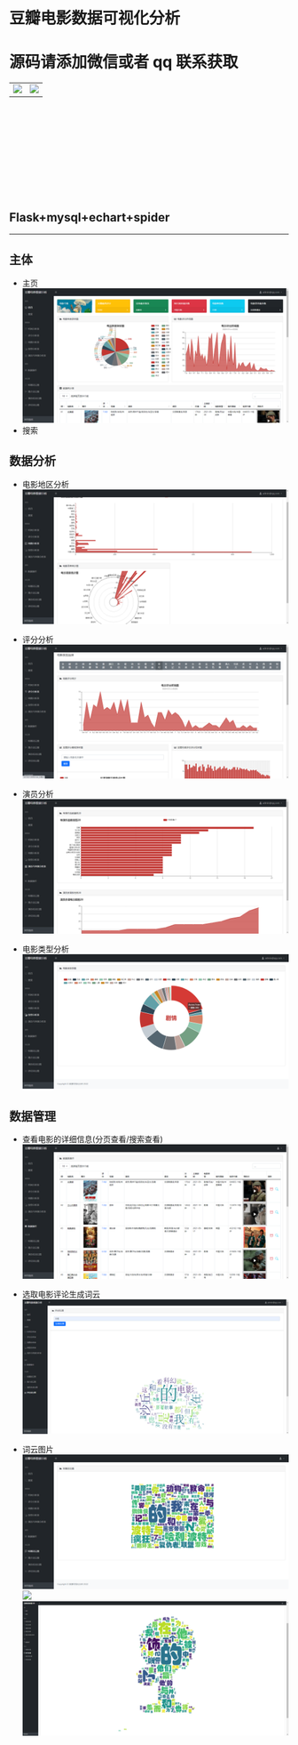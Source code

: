 # 豆瓣电影数据可视化分析
# 源码请添加微信或者 qq 联系获取

<html>
    <table style="margin-left: auto; margin-right: auto; height: 200px;">
        <tr>
            <td>
<img src="https://gitcode.net/k54kdk/result_display/-/raw/master/src/联系二维码/微信好友.jpg"/>
            </td>
            <td>
<img src="https://gitcode.net/k54kdk/result_display/-/raw/master/src/联系二维码/QQ好友.jpg"/>
            </td>
        </tr>
    </table>
</html>

## Flask+mysql+echart+spider
***

## 主体
- 主页
![](./home.png)
- 搜索

## 数据分析
- 电影地区分析
![](./location-analysis.png)
- 评分分析
![](./Score-analysis.png)
- 演员分析
![](./actor-analysis.png)

- 电影类型分析
![](./type-analysis.png)
## 数据管理
- 查看电影的详细信息(分页查看/搜索查看)
![](./data查看电影的详细信息分页查看搜索查看.png)

- 选取电影评论生成词云
![](./选取电影评论生成词云.png)
- 词云图片
![](./wordcloud.png)
![](./wordcloud1.png)
![](./wordcloud2.png)
